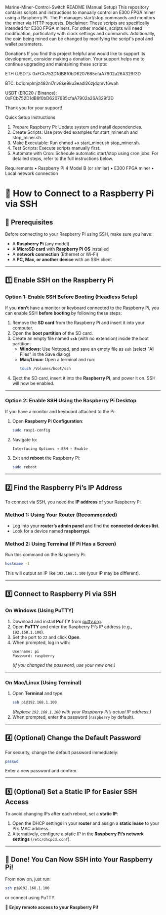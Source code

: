 Marine-Miner-Control-Switch README (Manual Setup)
This repository contains scripts and instructions to manually control an E300 FPGA miner using a Raspberry Pi. The Pi manages start/stop commands and monitors the miner via HTTP requests.
Disclaimer: These scripts are specifically intended for E300 FPGA miners. For other models, scripts will need modification, particularly with clock settings and commands. Additionally, the coin being mined can be changed by modifying the script's pool and wallet parameters.

Donations
If you find this project helpful and would like to support its development, consider making a donation. Your support helps me to continue upgrading and maintaining these scripts:

ETH (USDT): 0xFCb752D1dB8f0bD6207685cfaA7902a26A329f3D

BTC: bc1qmplmjz482nl7nv8se9ku3eadl26zjdqmvf6wah

USDT (ERC20 / Binance): 0xFCb752D1dB8f0bD6207685cfaA7902a26A329f3D

Thank you for your support!

Quick Setup Instructions
1.	Prepare Raspberry Pi: Update system and install dependencies.
2.	Create Scripts: Use provided examples for start_miner.sh and stop_miner.sh.
3.	Make Executable: Run chmod +x start_miner.sh stop_miner.sh.
4.	Test Scripts: Execute scripts manually first.
5.	Automate with Cron: Schedule automatic start/stop using cron jobs.
For detailed steps, refer to the full instructions below.

Requirements
•	Raspberry Pi 4 Model B (or similar)
•	E300 FPGA miner
•	Local network connection

# 🔌 How to Connect to a Raspberry Pi via SSH

## 📝 Prerequisites
Before connecting to your Raspberry Pi using SSH, make sure you have:
- A **Raspberry Pi** (any model)
- A **MicroSD card** with **Raspberry Pi OS** installed
- A **network connection** (Ethernet or Wi-Fi)
- A **PC, Mac, or another device** with an SSH client

---

## 1️⃣ Enable SSH on the Raspberry Pi

### Option 1: Enable SSH Before Booting (Headless Setup)
If you **don’t** have a monitor or keyboard connected to the Raspberry Pi, you can enable SSH **before booting** by following these steps:

1. Remove the **SD card** from the Raspberry Pi and insert it into your computer.
2. Open the **boot partition** of the SD card.
3. Create an empty file named **`ssh`** (with no extension) inside the boot partition:
   - **Windows:** Use Notepad, and save an empty file as `ssh` (select "All Files" in the Save dialog).
   - **Mac/Linux:** Open a terminal and run:
     ```bash
     touch /Volumes/boot/ssh
     ```
4. Eject the SD card, insert it into the **Raspberry Pi**, and power it on. SSH will now be enabled.

---

### Option 2: Enable SSH Using the Raspberry Pi Desktop
If you have a monitor and keyboard attached to the Pi:
1. Open **Raspberry Pi Configuration**:
   ```bash
   sudo raspi-config
   ```
2. Navigate to:
   ```
   Interfacing Options → SSH → Enable
   ```
3. Exit and **reboot** the Raspberry Pi:
   ```bash
   sudo reboot
   ```

---

## 2️⃣ Find the Raspberry Pi’s IP Address
To connect via SSH, you need the **IP address** of your Raspberry Pi.

### Method 1: Using Your Router (Recommended)
- Log into your **router’s admin panel** and find the **connected devices list**.
- Look for a device named **raspberrypi**.

### Method 2: Using Terminal (If Pi Has a Screen)
Run this command on the Raspberry Pi:
```bash
hostname -I
```
This will output an IP like `192.168.1.100` (your IP may be different).

---

## 3️⃣ Connect to Raspberry Pi via SSH

### On **Windows** (Using PuTTY)
1. Download and install **PuTTY** from [putty.org](https://www.putty.org/).
2. Open **PuTTY** and enter the Raspberry Pi’s IP address (e.g., `192.168.1.100`).
3. Set the port to `22` and click **Open**.
4. When prompted, log in with:
   ```
   Username: pi
   Password: raspberry
   ```
   *(If you changed the password, use your new one.)*

---

### On **Mac/Linux** (Using Terminal)
1. Open **Terminal** and type:
   ```bash
   ssh pi@192.168.1.100
   ```
   *(Replace `192.168.1.100` with your Raspberry Pi’s actual IP address.)*
2. When prompted, enter the password (`raspberry` by default).

---

## 4️⃣ (Optional) Change the Default Password
For security, change the default password immediately:
```bash
passwd
```
Enter a new password and confirm.

---

## 5️⃣ (Optional) Set a Static IP for Easier SSH Access
To avoid changing IPs after each reboot, set a **static IP**:
1. Open the DHCP settings in your **router** and assign a **static lease** to your Pi’s MAC address.
2. Alternatively, configure a static IP in the **Raspberry Pi’s network settings** (`/etc/dhcpcd.conf`).

---

## 🎉 Done! You Can Now SSH into Your Raspberry Pi!
From now on, just run:
```bash
ssh pi@192.168.1.100
```
or connect using PuTTY.

🚀 **Enjoy remote access to your Raspberry Pi!**
